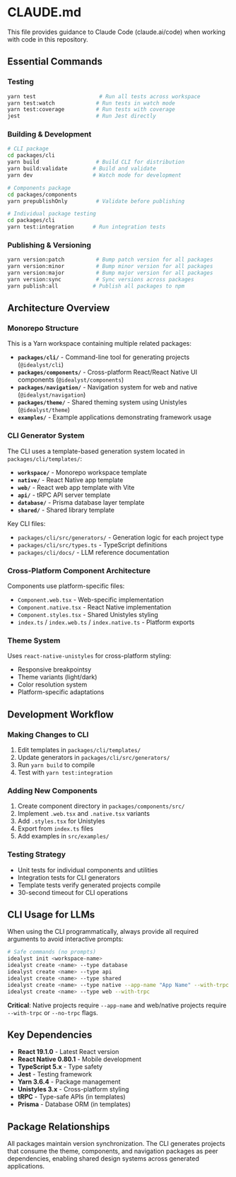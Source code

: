 # CLAUDE.md

This file provides guidance to Claude Code (claude.ai/code) when working with code in this repository.

## Essential Commands

### Testing
```bash
yarn test                    # Run all tests across workspace
yarn test:watch             # Run tests in watch mode
yarn test:coverage          # Run tests with coverage
jest                        # Run Jest directly
```

### Building & Development
```bash
# CLI package
cd packages/cli
yarn build                  # Build CLI for distribution
yarn build:validate        # Build and validate
yarn dev                   # Watch mode for development

# Components package
cd packages/components
yarn prepublishOnly         # Validate before publishing

# Individual package testing
cd packages/cli
yarn test:integration      # Run integration tests
```

### Publishing & Versioning
```bash
yarn version:patch          # Bump patch version for all packages
yarn version:minor          # Bump minor version for all packages  
yarn version:major          # Bump major version for all packages
yarn version:sync           # Sync versions across packages
yarn publish:all           # Publish all packages to npm
```

## Architecture Overview

### Monorepo Structure
This is a Yarn workspace containing multiple related packages:

- **`packages/cli/`** - Command-line tool for generating projects (`@idealyst/cli`)
- **`packages/components/`** - Cross-platform React/React Native UI components (`@idealyst/components`)
- **`packages/navigation/`** - Navigation system for web and native (`@idealyst/navigation`)
- **`packages/theme/`** - Shared theming system using Unistyles (`@idealyst/theme`)
- **`examples/`** - Example applications demonstrating framework usage

### CLI Generator System
The CLI uses a template-based generation system located in `packages/cli/templates/`:

- **`workspace/`** - Monorepo workspace template
- **`native/`** - React Native app template
- **`web/`** - React web app template with Vite
- **`api/`** - tRPC API server template  
- **`database/`** - Prisma database layer template
- **`shared/`** - Shared library template

Key CLI files:
- `packages/cli/src/generators/` - Generation logic for each project type
- `packages/cli/src/types.ts` - TypeScript definitions
- `packages/cli/docs/` - LLM reference documentation

### Cross-Platform Component Architecture
Components use platform-specific files:
- `Component.web.tsx` - Web-specific implementation
- `Component.native.tsx` - React Native implementation  
- `Component.styles.tsx` - Shared Unistyles styling
- `index.ts` / `index.web.ts` / `index.native.ts` - Platform exports

### Theme System
Uses `react-native-unistyles` for cross-platform styling:
- Responsive breakpointsy
- Theme variants (light/dark)
- Color resolution system
- Platform-specific adaptations

## Development Workflow

### Making Changes to CLI
1. Edit templates in `packages/cli/templates/`
2. Update generators in `packages/cli/src/generators/`
3. Run `yarn build` to compile
4. Test with `yarn test:integration`

### Adding New Components
1. Create component directory in `packages/components/src/`
2. Implement `.web.tsx` and `.native.tsx` variants
3. Add `.styles.tsx` for Unistyles
4. Export from `index.ts` files
5. Add examples in `src/examples/`

### Testing Strategy
- Unit tests for individual components and utilities
- Integration tests for CLI generators
- Template tests verify generated projects compile
- 30-second timeout for CLI operations

## CLI Usage for LLMs

When using the CLI programmatically, always provide all required arguments to avoid interactive prompts:

```bash
# Safe commands (no prompts)
idealyst init <workspace-name>
idealyst create <name> --type database
idealyst create <name> --type api  
idealyst create <name> --type shared
idealyst create <name> --type native --app-name "App Name" --with-trpc
idealyst create <name> --type web --with-trpc
```

**Critical**: Native projects require `--app-name` and web/native projects require `--with-trpc` or `--no-trpc` flags.

## Key Dependencies

- **React 19.1.0** - Latest React version
- **React Native 0.80.1** - Mobile development
- **TypeScript 5.x** - Type safety
- **Jest** - Testing framework
- **Yarn 3.6.4** - Package management
- **Unistyles 3.x** - Cross-platform styling
- **tRPC** - Type-safe APIs (in templates)
- **Prisma** - Database ORM (in templates)

## Package Relationships

All packages maintain version synchronization. The CLI generates projects that consume the theme, components, and navigation packages as peer dependencies, enabling shared design systems across generated applications.